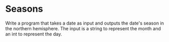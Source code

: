 # Seasons

Write a program that takes a date as input and outputs the date's season
in the northern hemisphere. The input is a string to represent the month
and an int to represent the day.



